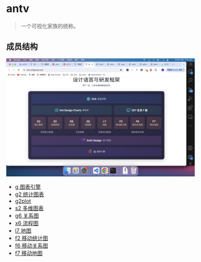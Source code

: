 # antv

> 一个可视化家族的统称。

## 成员结构

![](/jsPackages/antv/member.png)

- [g 图表引擎](/jsPackages/antv/g.html)
- [g2 统计图表](/jsPackages/antv/g.html)
- [g2plot](/jsPackages/antv/g2plot.html)
- [s2 多维图表](/jsPackages/antv/g.html)
- [g6 关系图](/jsPackages/antv/g.html)
- [x6 流程图](/jsPackages/antv/g.html)
- [l7 地图](/jsPackages/antv/g.html)
- [f2 移动统计图](/jsPackages/antv/g.html)
- [f6 移动关系图](/jsPackages/antv/g.html)
- [f7 移动地图](/jsPackages/antv/g.html)
